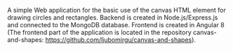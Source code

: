 A simple Web application for the basic use of the canvas HTML element for drawing circles and rectangles.
Backend is created in Node.js/Express.js and connected to the MongoDB database.
Frontend is created in Angular 8 (The frontend part of the application is located in the repository canvas-and-shapes: https://github.com/ljubomirgu/canvas-and-shapes).
